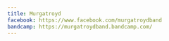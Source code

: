```yaml
---
title: Murgatroyd
facebook: https://www.facebook.com/murgatroydband
bandcamp: https://murgatroydband.bandcamp.com/
---
```

